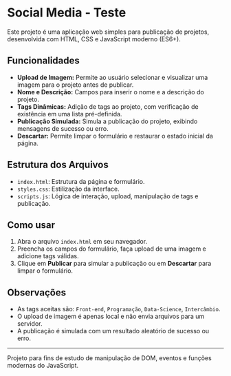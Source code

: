 # Social Media - Teste

Este projeto é uma aplicação web simples para publicação de projetos, desenvolvida com HTML, CSS e JavaScript moderno (ES6+).

## Funcionalidades

- **Upload de Imagem:** Permite ao usuário selecionar e visualizar uma imagem para o projeto antes de publicar.
- **Nome e Descrição:** Campos para inserir o nome e a descrição do projeto.
- **Tags Dinâmicas:** Adição de tags ao projeto, com verificação de existência em uma lista pré-definida.
- **Publicação Simulada:** Simula a publicação do projeto, exibindo mensagens de sucesso ou erro.
- **Descartar:** Permite limpar o formulário e restaurar o estado inicial da página.

## Estrutura dos Arquivos

- `index.html`: Estrutura da página e formulário.
- `styles.css`: Estilização da interface.
- `scripts.js`: Lógica de interação, upload, manipulação de tags e publicação.

## Como usar

1. Abra o arquivo `index.html` em seu navegador.
2. Preencha os campos do formulário, faça upload de uma imagem e adicione tags válidas.
3. Clique em **Publicar** para simular a publicação ou em **Descartar** para limpar o formulário.

## Observações

- As tags aceitas são: `Front-end`, `Programação`, `Data-Science`, `Intercâmbio`.
- O upload de imagem é apenas local e não envia arquivos para um servidor.
- A publicação é simulada com um resultado aleatório de sucesso ou erro.

---
Projeto para fins de estudo de manipulação de DOM, eventos e funções modernas do JavaScript.
